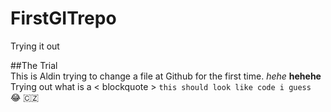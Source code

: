 # FirstGITrepo
Trying it out

##The Trial  
This is Aldin trying to change a file at Github for the first time. *hehe* **hehehe**  
Trying out what is a < blockquote > 
`this should look like code i guess`  
:joy: :czech_republic:  
